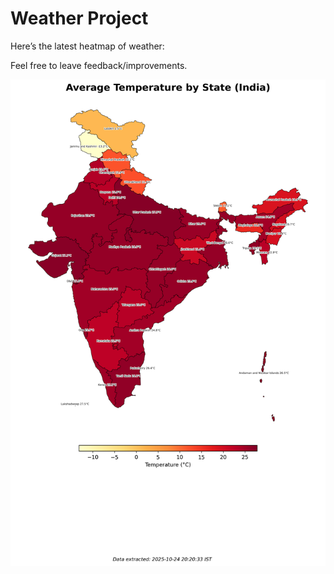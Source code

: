 # Weather Project

Here’s the latest heatmap of weather:

Feel free to leave feedback/improvements.

![India Heatmap](docs/assets/india_heatmap.png?v=FB923B)
